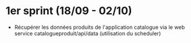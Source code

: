# 1er sprint (18/09 - 02/10)

* Récupérer les données produits de l'application catalogue via le web service catalogueproduit/api/data (utilisation du scheduler)
